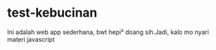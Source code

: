 # test-kebucinan

Ini adalah web app sederhana, bwt hepi² doang sih.Jadi, kalo mo nyari materi javascript
